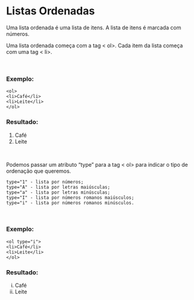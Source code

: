 <h1>Listas Ordenadas</h1>
<p>Uma lista ordenada é uma lista de itens. A lista de itens é marcada com números.</p>

<P>Uma lista ordenada começa com a tag < ol>. Cada item da lista começa com uma tag < li>.</p>

<br/>

<h3>Exemplo:</h3>

    <ol>
    <li>Café</li>
    <li>Leite</li>
    </ol>

<h3>Resultado:</h3>

<ol>
<li>Café</li>
<li>Leite</li>
</ol>
<br/>
<p>

Podemos passar um atributo “type” para a tag < ol> para indicar o tipo de ordenação que queremos.

    type="1" - lista por números;
    type="A" - lista por letras maiúsculas;
    type="a" - lista por letras minúsculas;
    type="I" - lista por números romanos maiúsculos;
    type="i" - lista por números romanos minúsculos.

</p>

<br/>

<h3>Exemplo:</h3>

    <ol type="i">
    <li>Café</li>
    <li>Leite</li>
    </ol>

<h3>Resultado:</h3>

<ol type="i">
<li>Café</li>
<li>Leite</li>
</ol>